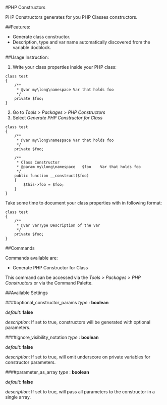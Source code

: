 #PHP Constructors

PHP Constructors generates for you PHP Classes constructors.

##Features:
* Generate class constructor.
* Description, type and var name automatically discovered from the variable docblock.

##Usage Instruction:
1. Write your class properties inside your PHP class:

```
class test
{
	/**
	 * @var my\long\namespace Var that holds foo
	 */
	private $foo;
}
```

2. Go to _Tools > Packages > PHP Constructors_
3. Select _Generate PHP Constructor for Class_

```
class test
{
	/**
	 * @var my\long\namespace Var that holds foo
	 */
	private $foo;

	/**
	 * Class Constructor
	 * @param my\long\namespace   $foo    Var that holds foo
	 */
	public function __construct($foo)
	{
		$this->foo = $foo;
	}
}
```

Take some time to document your class properties with in following format:

```
class test
{
	/**
	 * @var varType Description of the var
	 */
	private $foo;
}
```

##Commands

Commands available are:

* Generate PHP Constructor for Class

This command can be accessed via the _Tools > Packages > PHP Constructors_ or via the Command Palette.

##Available Settings

####optional_constructor_params
_type_   : **boolean**

_default_: **false**

_description_: If set to true, constructors will be generated with optional parameters.

####ignore_visibility_notation
_type_   : **boolean**

_default_: **false**

_description_: If set to true, will omit underscore on private variables for constructor parameters.

####parameter_as_array
_type_   : **boolean**

_default_: **false**

_description_: If set to true, will pass all parameters to the constructor in a single array.

